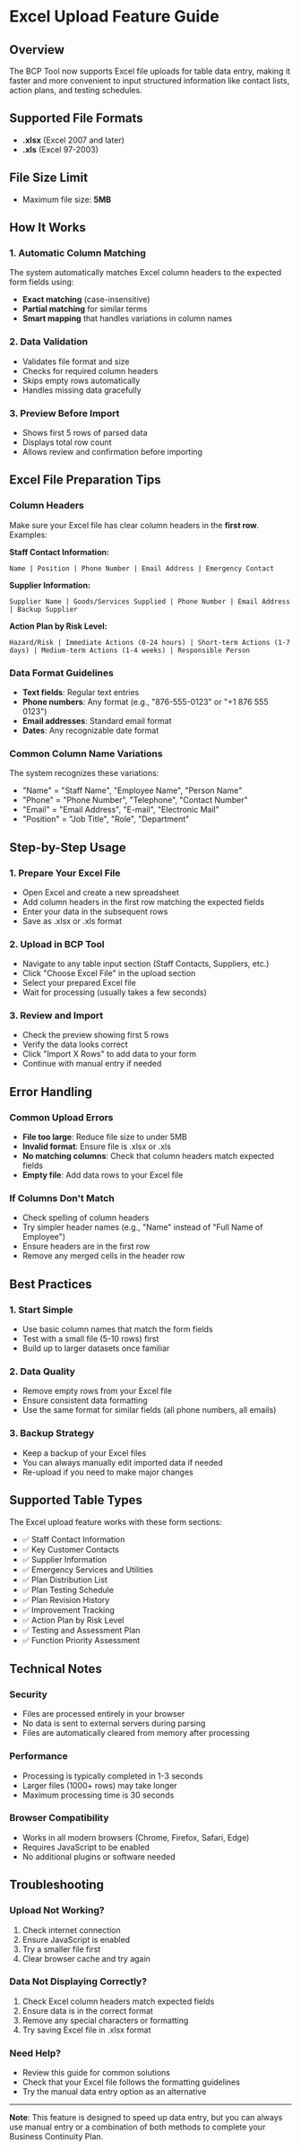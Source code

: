 # Excel Upload Feature Guide

## Overview
The BCP Tool now supports Excel file uploads for table data entry, making it faster and more convenient to input structured information like contact lists, action plans, and testing schedules.

## Supported File Formats
- **.xlsx** (Excel 2007 and later)
- **.xls** (Excel 97-2003)

## File Size Limit
- Maximum file size: **5MB**

## How It Works

### 1. Automatic Column Matching
The system automatically matches Excel column headers to the expected form fields using:
- **Exact matching** (case-insensitive)
- **Partial matching** for similar terms
- **Smart mapping** that handles variations in column names

### 2. Data Validation
- Validates file format and size
- Checks for required column headers
- Skips empty rows automatically
- Handles missing data gracefully

### 3. Preview Before Import
- Shows first 5 rows of parsed data
- Displays total row count
- Allows review and confirmation before importing

## Excel File Preparation Tips

### Column Headers
Make sure your Excel file has clear column headers in the **first row**. Examples:

**Staff Contact Information:**
```
Name | Position | Phone Number | Email Address | Emergency Contact
```

**Supplier Information:**
```
Supplier Name | Goods/Services Supplied | Phone Number | Email Address | Backup Supplier
```

**Action Plan by Risk Level:**
```
Hazard/Risk | Immediate Actions (0-24 hours) | Short-term Actions (1-7 days) | Medium-term Actions (1-4 weeks) | Responsible Person
```

### Data Format Guidelines
- **Text fields**: Regular text entries
- **Phone numbers**: Any format (e.g., "876-555-0123" or "+1 876 555 0123")
- **Email addresses**: Standard email format
- **Dates**: Any recognizable date format

### Common Column Name Variations
The system recognizes these variations:
- "Name" = "Staff Name", "Employee Name", "Person Name"
- "Phone" = "Phone Number", "Telephone", "Contact Number"
- "Email" = "Email Address", "E-mail", "Electronic Mail"
- "Position" = "Job Title", "Role", "Department"

## Step-by-Step Usage

### 1. Prepare Your Excel File
- Open Excel and create a new spreadsheet
- Add column headers in the first row matching the expected fields
- Enter your data in the subsequent rows
- Save as .xlsx or .xls format

### 2. Upload in BCP Tool
- Navigate to any table input section (Staff Contacts, Suppliers, etc.)
- Click "Choose Excel File" in the upload section
- Select your prepared Excel file
- Wait for processing (usually takes a few seconds)

### 3. Review and Import
- Check the preview showing first 5 rows
- Verify the data looks correct
- Click "Import X Rows" to add data to your form
- Continue with manual entry if needed

## Error Handling

### Common Upload Errors
- **File too large**: Reduce file size to under 5MB
- **Invalid format**: Ensure file is .xlsx or .xls
- **No matching columns**: Check that column headers match expected fields
- **Empty file**: Add data rows to your Excel file

### If Columns Don't Match
- Check spelling of column headers
- Try simpler header names (e.g., "Name" instead of "Full Name of Employee")
- Ensure headers are in the first row
- Remove any merged cells in the header row

## Best Practices

### 1. Start Simple
- Use basic column names that match the form fields
- Test with a small file (5-10 rows) first
- Build up to larger datasets once familiar

### 2. Data Quality
- Remove empty rows from your Excel file
- Ensure consistent data formatting
- Use the same format for similar fields (all phone numbers, all emails)

### 3. Backup Strategy
- Keep a backup of your Excel files
- You can always manually edit imported data if needed
- Re-upload if you need to make major changes

## Supported Table Types

The Excel upload feature works with these form sections:
- ✅ Staff Contact Information
- ✅ Key Customer Contacts  
- ✅ Supplier Information
- ✅ Emergency Services and Utilities
- ✅ Plan Distribution List
- ✅ Plan Testing Schedule
- ✅ Plan Revision History
- ✅ Improvement Tracking
- ✅ Action Plan by Risk Level
- ✅ Testing and Assessment Plan
- ✅ Function Priority Assessment

## Technical Notes

### Security
- Files are processed entirely in your browser
- No data is sent to external servers during parsing
- Files are automatically cleared from memory after processing

### Performance
- Processing is typically completed in 1-3 seconds
- Larger files (1000+ rows) may take longer
- Maximum processing time is 30 seconds

### Browser Compatibility
- Works in all modern browsers (Chrome, Firefox, Safari, Edge)
- Requires JavaScript to be enabled
- No additional plugins or software needed

## Troubleshooting

### Upload Not Working?
1. Check internet connection
2. Ensure JavaScript is enabled
3. Try a smaller file first
4. Clear browser cache and try again

### Data Not Displaying Correctly?
1. Check Excel column headers match expected fields
2. Ensure data is in the correct format
3. Remove any special characters or formatting
4. Try saving Excel file in .xlsx format

### Need Help?
- Review this guide for common solutions
- Check that your Excel file follows the formatting guidelines
- Try the manual data entry option as an alternative

---

**Note**: This feature is designed to speed up data entry, but you can always use manual entry or a combination of both methods to complete your Business Continuity Plan. 